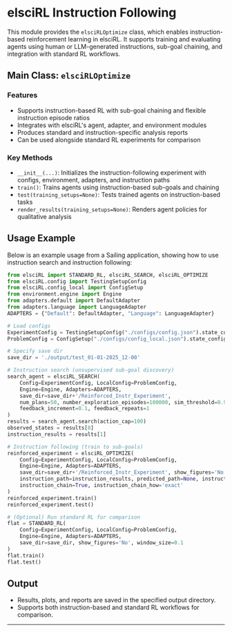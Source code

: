 <!-- filepath: /home/philip/Documents/elsciRL-Wiki/Documentation/Instruction_Following/elsciRL_instruction_following.md -->

# elsciRL Instruction Following

This module provides the `elsciRLOptimize` class, which enables instruction-based reinforcement learning in elsciRL. It supports training and evaluating agents using human or LLM-generated instructions, sub-goal chaining, and integration with standard RL workflows.

## Main Class: `elsciRLOptimize`

### Features
- Supports instruction-based RL with sub-goal chaining and flexible instruction episode ratios
- Integrates with elsciRL's agent, adapter, and environment modules
- Produces standard and instruction-specific analysis reports
- Can be used alongside standard RL experiments for comparison

### Key Methods
- `__init__(...)`: Initializes the instruction-following experiment with configs, environment, adapters, and instruction paths
- `train()`: Trains agents using instruction-based sub-goals and chaining
- `test(training_setups=None)`: Tests trained agents on instruction-based tasks
- `render_results(training_setups=None)`: Renders agent policies for qualitative analysis

## Usage Example

Below is an example usage from a Sailing application, showing how to use instruction search and instruction following:

```python
from elsciRL import STANDARD_RL, elsciRL_SEARCH, elsciRL_OPTIMIZE
from elsciRL.config import TestingSetupConfig
from elsciRL.config_local import ConfigSetup
from environment.engine import Engine
from adapters.default import DefaultAdapter
from adapters.language import LanguageAdapter
ADAPTERS = {"Default": DefaultAdapter, "Language": LanguageAdapter}

# Load configs
ExperimentConfig = TestingSetupConfig("./configs/config.json").state_configs
ProblemConfig = ConfigSetup("./configs/config_local.json").state_configs

# Specify save dir
save_dir = './output/test_01-01-2025_12-00'

# Instruction search (unsupervised sub-goal discovery)
search_agent = elsciRL_SEARCH(
    Config=ExperimentConfig, LocalConfig=ProblemConfig,
    Engine=Engine, Adapters=ADAPTERS,
    save_dir=save_dir+'/Reinforced_Instr_Experiment',
    num_plans=50, number_exploration_episodes=100000, sim_threshold=0.9,
    feedback_increment=0.1, feedback_repeats=1
)
results = search_agent.search(action_cap=100)
observed_states = results[0]
instruction_results = results[1]

# Instruction following (train to sub-goals)
reinforced_experiment = elsciRL_OPTIMIZE(
    Config=ExperimentConfig, LocalConfig=ProblemConfig,
    Engine=Engine, Adapters=ADAPTERS,
    save_dir=save_dir+'/Reinforced_Instr_Experiment', show_figures='No', window_size=0.1,
    instruction_path=instruction_results, predicted_path=None, instruction_episode_ratio=0.05,
    instruction_chain=True, instruction_chain_how='exact'
)
reinforced_experiment.train()
reinforced_experiment.test()

# (Optional) Run standard RL for comparison
flat = STANDARD_RL(
    Config=ExperimentConfig, LocalConfig=ProblemConfig,
    Engine=Engine, Adapters=ADAPTERS,
    save_dir=save_dir, show_figures='No', window_size=0.1
)
flat.train()
flat.test()
```

## Output
- Results, plots, and reports are saved in the specified output directory.
- Supports both instruction-based and standard RL workflows for comparison.

---
